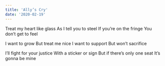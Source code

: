 ```yaml
---
title: 'Ally’s Cry'
date: '2020-02-19'
---
```


Treat my heart like glass
As I tell you to steel
If you’re on the fringe
You don’t get to feel

I want to grow
But treat me nice
I want to support
But won’t sacrifice

I’ll fight for your justice
With a sticker or sign
But if there’s only one seat
It’s gonna be mine
